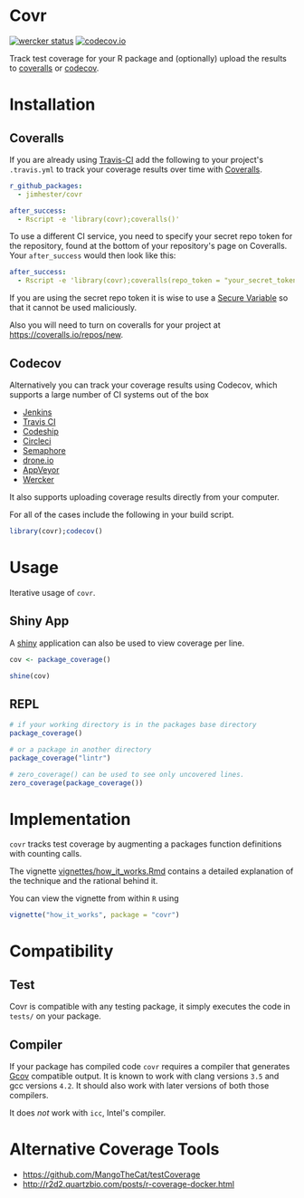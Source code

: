 # Covr #
[![wercker status](https://app.wercker.com/status/7b3f03814c6f978cfaad12b4d0378b11/s/master "wercker status")](https://app.wercker.com/project/bykey/7b3f03814c6f978cfaad12b4d0378b11)
[![codecov.io](https://codecov.io/github/jimhester/covr/coverage.svg?branch=master)](https://codecov.io/github/jimhester/covr?branch=master)

Track test coverage for your R package and (optionally) upload the results to
[coveralls](https://coveralls.io/) or [codecov](https://codecov.io/).

# Installation #
## Coveralls ##
If you are already using [Travis-CI](https://travis-ci.org) add the
following to your project's `.travis.yml` to track your coverage results
over time with [Coveralls](https://coveralls.io/).

```yml
r_github_packages:
  - jimhester/covr

after_success:
  - Rscript -e 'library(covr);coveralls()'
```

To use a different CI service, you need to specify your secret repo token for
the repository, found at the bottom of your repository's page on Coveralls.
Your `after_success` would then look like this: 

```yml
after_success:
  - Rscript -e 'library(covr);coveralls(repo_token = "your_secret_token")'
```

If you are using the secret repo token it is wise to use a [Secure
Variable](http://docs.travis-ci.com/user/environment-variables/#Secure-Variables)
so that it cannot be used maliciously.

Also you will need to turn on coveralls for your project at <https://coveralls.io/repos/new>.

## Codecov ##
Alternatively you can track your coverage results using Codecov, which supports
a large number of CI systems out of the box

- [Jenkins](https://jenkins-ci.org)
- [Travis CI](https://travis-ci.com)
- [Codeship](https://www.codeship.io/)
- [Circleci](https://circleci.com)
- [Semaphore](https://semaphoreapp.com)
- [drone.io](https://drone.io)
- [AppVeyor](http://www.appveyor.com)
- [Wercker](http://wercker.com)

It also supports uploading coverage results directly from your computer.

For all of the cases include the following in your build script.

```r
library(covr);codecov()
```

# Usage #
Iterative usage of `covr`.

## Shiny App ##
A [shiny](http://shiny.rstudio.com/) application can also be used to
view coverage per line.
```r
cov <- package_coverage()

shine(cov)
```

## REPL ##
```r
# if your working directory is in the packages base directory
package_coverage()

# or a package in another directory
package_coverage("lintr")

# zero_coverage() can be used to see only uncovered lines.
zero_coverage(package_coverage())
```

# Implementation #
`covr` tracks test coverage by augmenting a packages function definitions with
counting calls.

The vignette
[vignettes/how_it_works.Rmd](https://github.com/jimhester/covr/blob/master/vignettes/how_it_works.Rmd)
contains a detailed explanation of the technique and the rational behind it.

You can view the vignette from within `R` using

```r
vignette("how_it_works", package = "covr")
```
# Compatibility #
## Test ##
Covr is compatible with any testing package, it simply executes the code in
`tests/` on your package.

## Compiler ##
If your package has compiled code `covr` requires a compiler that generates
[Gcov](https://gcc.gnu.org/onlinedocs/gcc/Gcov.html) compatible
output.  It is known to work with clang versions `3.5` and gcc versions `4.2`.
It should also work with later versions of both those compilers.

It does _not_ work with `icc`, Intel's compiler.

# Alternative Coverage Tools #
- <https://github.com/MangoTheCat/testCoverage>
- <http://r2d2.quartzbio.com/posts/r-coverage-docker.html>
